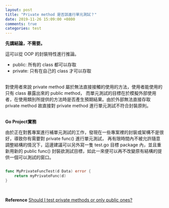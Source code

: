 ```yaml
---
layout: post
title: "Private method 是否該進行單元測試？"
date: 2019-11-26 15:09:00 +0800
comments: true
categories: test
---
```


__先講結論，不需要。__
<!--more-->

這可以從 OOP 的封裝特性進行推論。

* public: 所有的 class 都可以存取
* private: 只有在自己的 class 才可以存取
<br><br>

對使用者來說 private method 屬於無法直接接觸的使用的方法，使用者能使用的只有 class 暴露出來的 public method，
而單元測試的目標在於模擬外部使用者，在使用類別所提供的方法時是否產生預期結果。由於外部無法直接存取 private method
故直接對 private method 進行單元測試不符合封裝原則。
<br><br>

__Go Project實務__

由於正在對舊專案進行補單元測試的工作，發現在一些專案裡的封裝或架構不是很好，導致你有需要對 private func() 進行單元測試，
再有限時間內不被允許隨意調整結構的情況下，這邊建議可以另外寫一隻 test.go 目標 package 內，並且重新用新的 public func()
封裝欲測試目標，如此一來便可以再不改變原有結構的提供一個可以測試的窗口。
<br>

```go

func MyPrivateFuncTest(d Data) error {
    return myPrivateFunc(d)
}

```

<br>

__Reference__
[Should I test private methods or only public ones?](https://stackoverflow.com/questions/105007/should-i-test-private-methods-or-only-public-ones)




